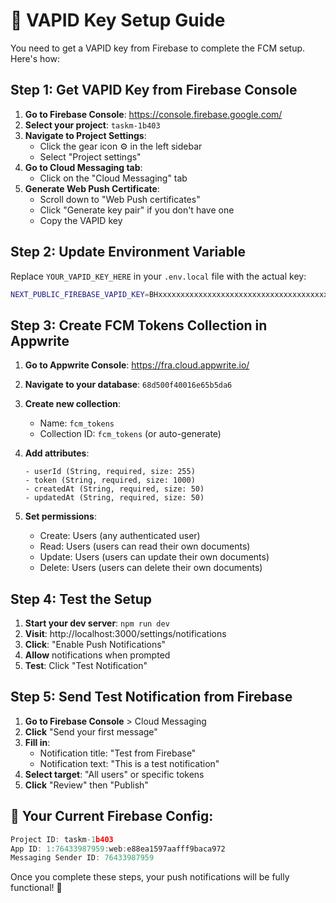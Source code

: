 # 🔑 VAPID Key Setup Guide

You need to get a VAPID key from Firebase to complete the FCM setup. Here's how:

## Step 1: Get VAPID Key from Firebase Console

1. **Go to Firebase Console**: https://console.firebase.google.com/
2. **Select your project**: `taskm-1b403`
3. **Navigate to Project Settings**:
   - Click the gear icon ⚙️ in the left sidebar
   - Select "Project settings"
4. **Go to Cloud Messaging tab**:
   - Click on the "Cloud Messaging" tab
5. **Generate Web Push Certificate**:
   - Scroll down to "Web Push certificates"
   - Click "Generate key pair" if you don't have one
   - Copy the VAPID key

## Step 2: Update Environment Variable

Replace `YOUR_VAPID_KEY_HERE` in your `.env.local` file with the actual key:

```bash
NEXT_PUBLIC_FIREBASE_VAPID_KEY=BHxxxxxxxxxxxxxxxxxxxxxxxxxxxxxxxxxxxxxxxxxxxxxxxxxxxxxxxxxxxxxxxxxxxxxxxxxxxxxxxxxxxxxxxx
```

## Step 3: Create FCM Tokens Collection in Appwrite

1. **Go to Appwrite Console**: https://fra.cloud.appwrite.io/
2. **Navigate to your database**: `68d500f40016e65b5da6`
3. **Create new collection**:
   - Name: `fcm_tokens`
   - Collection ID: `fcm_tokens` (or auto-generate)

4. **Add attributes**:
   ```
   - userId (String, required, size: 255)
   - token (String, required, size: 1000)
   - createdAt (String, required, size: 50)
   - updatedAt (String, required, size: 50)
   ```

5. **Set permissions**:
   - Create: Users (any authenticated user)
   - Read: Users (users can read their own documents)
   - Update: Users (users can update their own documents) 
   - Delete: Users (users can delete their own documents)

## Step 4: Test the Setup

1. **Start your dev server**: `npm run dev`
2. **Visit**: http://localhost:3000/settings/notifications
3. **Click**: "Enable Push Notifications"
4. **Allow** notifications when prompted
5. **Test**: Click "Test Notification"

## Step 5: Send Test Notification from Firebase

1. **Go to Firebase Console** > Cloud Messaging
2. **Click** "Send your first message"
3. **Fill in**:
   - Notification title: "Test from Firebase"
   - Notification text: "This is a test notification"
4. **Select target**: "All users" or specific tokens
5. **Click** "Review" then "Publish"

## 🎯 Your Current Firebase Config:
```javascript
Project ID: taskm-1b403
App ID: 1:76433987959:web:e88ea1597aafff9baca972
Messaging Sender ID: 76433987959
```

Once you complete these steps, your push notifications will be fully functional! 🚀
